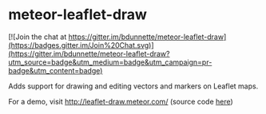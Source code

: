 meteor-leaflet-draw
===================

[![Join the chat at https://gitter.im/bdunnette/meteor-leaflet-draw](https://badges.gitter.im/Join%20Chat.svg)](https://gitter.im/bdunnette/meteor-leaflet-draw?utm_source=badge&utm_medium=badge&utm_campaign=pr-badge&utm_content=badge)

Adds support for drawing and editing vectors and markers on Leaflet maps.

For a demo, visit http://leaflet-draw.meteor.com/ (source code [here](https://github.com/bdunnette/meteor-leaflet-draw-demo))



